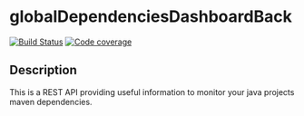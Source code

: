 # globalDependenciesDashboardBack

[codecov-image]:https://codecov.io/gh/maximedezette/globalDependenciesDashboardBack/branch/main/graph/badge.svg

[codecov-url]:https://codecov.io/gh/maximedezette/globalDependenciesDashboardBack

[build-status]:https://github.com/maximedezette/globalDependenciesDashboardBack/actions/workflows/github-actions.yml/badge.svg

[github-actions-url]:https://github.com/maximedezette/globalDependenciesDashboardBack/actions/workflows/github-actions.yml

[![Build Status][build-status]][github-actions-url]
[![Code coverage][codecov-image]][codecov-url]

## Description

This is a REST API providing useful information to monitor your java projects maven dependencies.


